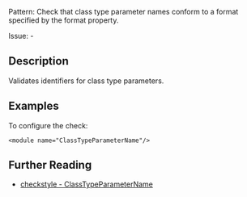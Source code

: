 Pattern: Check that class type parameter names conform to a format specified by the format property.

Issue: -

## Description

Validates identifiers for class type parameters.

## Examples

To configure the check: 
    
    
    <module name="ClassTypeParameterName"/>

## Further Reading

* [checkstyle - ClassTypeParameterName](http://checkstyle.sourceforge.net/config_naming.html#ClassTypeParameterName)